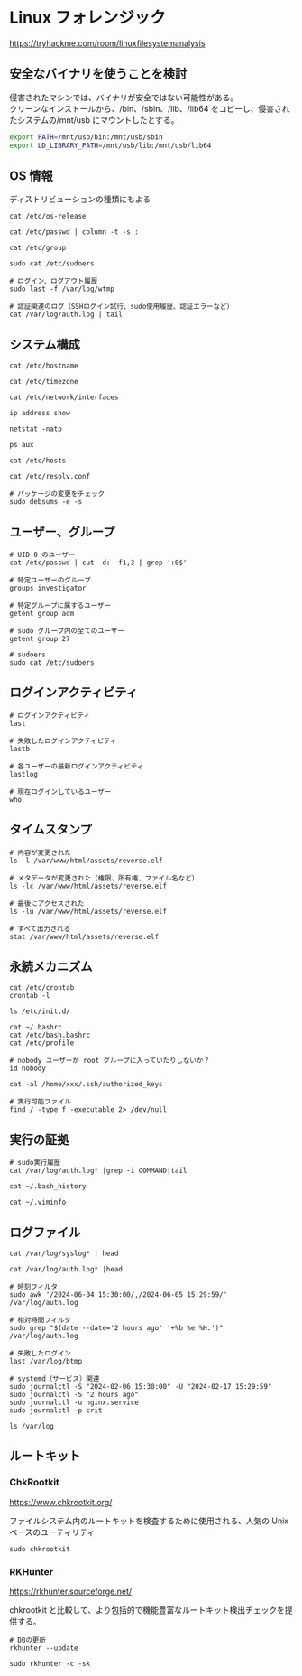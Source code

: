 # Linux フォレンジック

https://tryhackme.com/room/linuxfilesystemanalysis

## 安全なバイナリを使うことを検討

侵害されたマシンでは、バイナリが安全ではない可能性がある。  
クリーンなインストールから、/bin、/sbin、/lib、/lib64 をコピーし、侵害されたシステムの/mnt/usb にマウントしたとする。

```sh
export PATH=/mnt/usb/bin:/mnt/usb/sbin
export LD_LIBRARY_PATH=/mnt/usb/lib:/mnt/usb/lib64
```

## OS 情報

ディストリビューションの種類にもよる

```shell
cat /etc/os-release

cat /etc/passwd | column -t -s :

cat /etc/group

sudo cat /etc/sudoers

# ログイン、ログアウト履歴
sudo last -f /var/log/wtmp

# 認証関連のログ（SSHログイン試行、sudo使用履歴、認証エラーなど）
cat /var/log/auth.log | tail
```

## システム構成

```shell
cat /etc/hostname

cat /etc/timezone

cat /etc/network/interfaces

ip address show

netstat -natp

ps aux

cat /etc/hosts

cat /etc/resolv.conf

# パッケージの変更をチェック
sudo debsums -e -s
```

## ユーザー、グループ

```shell
# UID 0 のユーザー
cat /etc/passwd | cut -d: -f1,3 | grep ':0$'

# 特定ユーザーのグループ
groups investigator

# 特定グループに属するユーザー
getent group adm

# sudo グループ内の全てのユーザー
getent group 27

# sudoers
sudo cat /etc/sudoers
```

## ログインアクティビティ

```shell
# ログインアクティビティ
last

# 失敗したログインアクティビティ
lastb

# 各ユーザーの最新ログインアクティビティ
lastlog

# 現在ログインしているユーザー
who
```

## タイムスタンプ

```shell
# 内容が変更された
ls -l /var/www/html/assets/reverse.elf

# メタデータが変更された（権限、所有権、ファイル名など）
ls -lc /var/www/html/assets/reverse.elf

# 最後にアクセスされた
ls -lu /var/www/html/assets/reverse.elf

# すべて出力される
stat /var/www/html/assets/reverse.elf
```

## 永続メカニズム

```shell
cat /etc/crontab
crontab -l

ls /etc/init.d/

cat ~/.bashrc
cat /etc/bash.bashrc
cat /etc/profile

# nobody ユーザーが root グループに入っていたりしないか？
id nobody

cat -al /home/xxx/.ssh/authorized_keys

# 実行可能ファイル
find / -type f -executable 2> /dev/null
```

## 実行の証拠

```shell
# sudo実行履歴
cat /var/log/auth.log* |grep -i COMMAND|tail

cat ~/.bash_history

cat ~/.viminfo
```

## ログファイル

```shell
cat /var/log/syslog* | head

cat /var/log/auth.log* |head

# 時刻フィルタ
sudo awk '/2024-06-04 15:30:00/,/2024-06-05 15:29:59/' /var/log/auth.log

# 相対時間フィルタ
sudo grep "$(date --date='2 hours ago' '+%b %e %H:')" /var/log/auth.log

# 失敗したログイン
last /var/log/btmp

# systemd（サービス）関連
sudo journalctl -S "2024-02-06 15:30:00" -U "2024-02-17 15:29:59"
sudo journalctl -S "2 hours ago"
sudo journalctl -u nginx.service
sudo journalctl -p crit 

ls /var/log
```

## ルートキット

### ChkRootkit

https://www.chkrootkit.org/

ファイルシステム内のルートキットを検査するために使用される、人気の Unix ベースのユーティリティ

```shell
sudo chkrootkit
```

### RKHunter

https://rkhunter.sourceforge.net/

chkrootkit と比較して、より包括的で機能豊富なルートキット検出チェックを提供する。

```shell
# DBの更新
rkhunter --update

sudo rkhunter -c -sk
```
